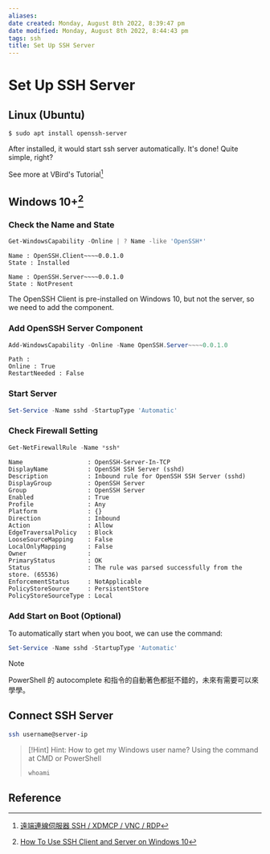 ```yaml
---
aliases: 
date created: Monday, August 8th 2022, 8:39:47 pm
date modified: Monday, August 8th 2022, 8:44:43 pm
tags: ssh
title: Set Up SSH Server
---
```


# Set Up SSH Server

## Linux (Ubuntu)

```bash
$ sudo apt install openssh-server
```

After installed, it would start ssh server automatically. It's done! Quite simple, right?

See more at VBird's Tutorial[^1]

## Windows 10+[^2]

### Check the Name and State

```powershell
Get-WindowsCapability -Online | ? Name -like 'OpenSSH*'
```

```
Name : OpenSSH.Client~~~~0.0.1.0
State : Installed

Name : OpenSSH.Server~~~~0.0.1.0
State : NotPresent 
```

The OpenSSH Client is pre-installed on Windows 10, but not the server, so we need to add the component.

### Add OpenSSH Server Component

```powershell
Add-WindowsCapability -Online -Name OpenSSH.Server~~~~0.0.1.0
```

```
Path :
Online : True
RestartNeeded : False
```

### Start Server

```powershell
Set-Service -Name sshd -StartupType 'Automatic'
```

### Check Firewall Setting

```powershell
Get-NetFirewallRule -Name *ssh*
```

```
Name                  : OpenSSH-Server-In-TCP
DisplayName           : OpenSSH SSH Server (sshd)
Description           : Inbound rule for OpenSSH SSH Server (sshd)
DisplayGroup          : OpenSSH Server
Group                 : OpenSSH Server
Enabled               : True
Profile               : Any
Platform              : {}
Direction             : Inbound
Action                : Allow
EdgeTraversalPolicy   : Block
LooseSourceMapping    : False
LocalOnlyMapping      : False
Owner                 :
PrimaryStatus         : OK
Status                : The rule was parsed successfully from the store. (65536)
EnforcementStatus     : NotApplicable
PolicyStoreSource     : PersistentStore
PolicyStoreSourceType : Local
```

### Add Start on Boot (Optional)

To automatically start when you boot, we can use the command:

```powershell
Set-Service -Name sshd -StartupType 'Automatic'
```

> [!Note]
> PowerShell 的 autocomplete 和指令的自動著色都挺不錯的，未來有需要可以來學學。

## Connect SSH Server

```bash
ssh username@server-ip
```

> [!Hint] Hint: How to get my Windows user name?
> Using the command at CMD or PowerShell
> ```powershell
> whoami
>```
>

## Reference

[^1]: [遠端連線伺服器 SSH / XDMCP / VNC / RDP](https://linux.vbird.org/linux_server/centos6/0310telnetssh.php)

[^2]: [How To Use SSH Client and Server on Windows 10](https://www.pugetsystems.com/labs/hpc/How-To-Use-SSH-Client-and-Server-on-Windows-10-1470/)